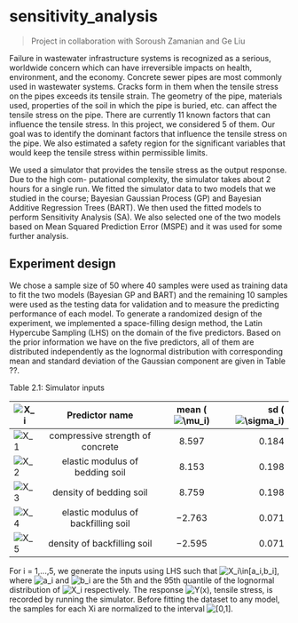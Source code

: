 # sensitivity_analysis
> Project in collaboration with Soroush Zamanian and Ge Liu

Failure in wastewater infrastructure systems is recognized as a serious, worldwide concern which can have irreversible impacts on health, environment, and the economy. Concrete sewer pipes are most commonly used in wastewater systems. Cracks form in them when the tensile stress on the pipes exceeds its tensile strain. The geometry of the pipe, materials used, properties of the soil in which the pipe is buried, etc. can affect the tensile stress on the pipe. There are currently 11 known factors that can influence the tensile stress. In this project, we considered 5 of them. Our goal was to identify the dominant factors that influence the tensile stress on the pipe. We also estimated a safety region for the significant variables that would keep the tensile stress within permissible limits.


We used a simulator that provides the tensile stress as the output response. Due to the high com- putational complexity, the simulator takes about 2 hours for a single run. We fitted the simulator data to two models that we studied in the course; Bayesian Gaussian Process (GP) and Bayesian Additive Regression Trees (BART). We then used the fitted models to perform Sensitivity Analysis (SA). We also selected one of the two models based on Mean Squared Prediction Error (MSPE) and it was used for some further analysis.


## Experiment design
We chose a sample size of 50 where 40 samples were used as training data to fit the two models (Bayesian GP and BART) and the remaining 10 samples were used as the testing data for validation and to measure the predicting performance of each model. To generate a randomized design of the experiment, we implemented a space-filling design method, the Latin Hypercube Sampling (LHS) on the domain of the five predictors. Based on the prior information we have on the five predictors, all of them are distributed independently as the lognormal distribution with corresponding mean and standard deviation of the Gaussian component are given in Table ??.

Table 2.1: Simulator inputs


|<img src="http://latex.codecogs.com/gif.latex?X_i" title="X_i" />   |Predictor name|mean (<img src="http://latex.codecogs.com/gif.latex?\mu_i" title="\mu_i" />)|sd (<img src="http://latex.codecogs.com/gif.latex?\sigma_i" title="\sigma_i" />)|
|-----|:------------:|:-------:|------:|
|<img src="http://latex.codecogs.com/gif.latex?X_1" title="X_1" />   |compressive strength of concrete|8.597|0.184|
|<img src="http://latex.codecogs.com/gif.latex?X_2" title="X_2" />   |elastic modulus of bedding soil|8.153|0.198|
|<img src="http://latex.codecogs.com/gif.latex?X_3" title="X_3" />   |density of bedding soil|8.759|0.198|
|<img src="http://latex.codecogs.com/gif.latex?X_4" title="X_4" />   |elastic modulus of backfilling soil|−2.763|0.071|
|<img src="http://latex.codecogs.com/gif.latex?X_5" title="X_5" />   |density of backfilling soil|−2.595|0.071|

For i = 1,...,5, we generate the inputs using LHS such that <img src="http://latex.codecogs.com/gif.latex?X_i\in[a_i,b_i]" title="X_i\in[a_i,b_i]" />, where <img src="http://latex.codecogs.com/gif.latex?a_i" title="a_i" />  and <img src="http://latex.codecogs.com/gif.latex?b_i" title="b_i" /> are the 5th and the 95th quantile of the lognormal distribution of <img src="http://latex.codecogs.com/gif.latex?X_i" title="X_i" /> respectively. The response <img src="http://latex.codecogs.com/gif.latex?Y(x)" title="Y(x)" />, tensile stress, is recorded by running the simulator. Before fitting the dataset to any model, the samples for each Xi are normalized to the interval <img src="http://latex.codecogs.com/gif.latex?[0,1]" title="[0,1]" />.
